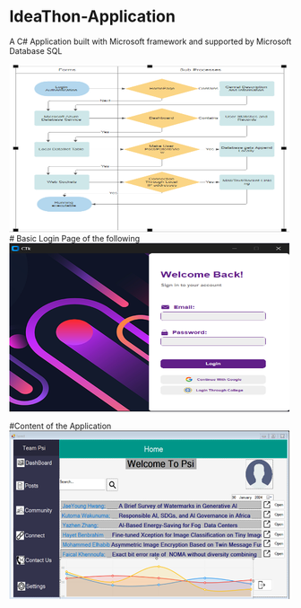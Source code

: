 # IdeaThon-Application
A C# Application built with Microsoft framework and supported by Microsoft Database SQL

<img src="https://github.com/Nimittxo/IdeaThon-Application/blob/main/Resources/Screenshot%202024-01-30%20100330.png" alt="App Screenshot" width="500" height="300"/>
# Basic Login Page of the following 
<img src="https://github.com/Nimittxo/IdeaThon-Application/blob/main/Resources/Screenshot%202024-01-20%20140549.png" alt="App Screenshot" width="500" height="300"/>

#Content of the Application
<img src="https://github.com/Nimittxo/IdeaThon-Application/blob/main/Resources/Screenshot%202024-01-30%20151412.png" alt ="Home Page" width = "500" height = "300"/>



